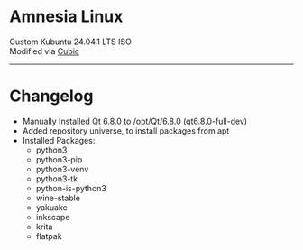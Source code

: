 # Amnesia Linux
Custom Kubuntu 24.04.1 LTS ISO <br>
Modified via [Cubic](https://github.com/PJ-Singh-001/Cubic)

---

# Changelog
- Manually Installed Qt 6.8.0 to /opt/Qt/6.8.0 (qt6.8.0-full-dev)
- Added repository universe, to install packages from apt
- Installed Packages:
  - python3
  - python3-pip
  - python3-venv
  - python3-tk
  - python-is-python3
  - wine-stable
  - yakuake
  - inkscape
  - krita
  - flatpak

